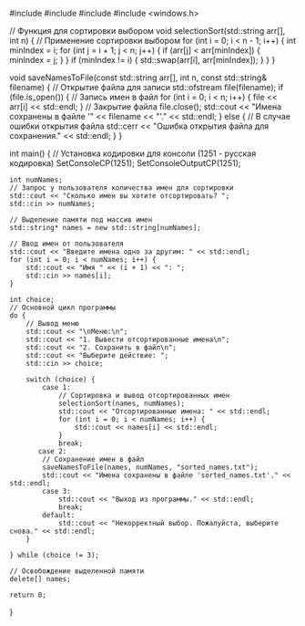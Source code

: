 #include <iostream>
#include <fstream>
#include <string>
#include <windows.h>

// Функция для сортировки выбором
void selectionSort(std::string arr[], int n) {
    // Применение сортировки выбором
    for (int i = 0; i < n - 1; i++) {
        int minIndex = i;
        for (int j = i + 1; j < n; j++) {
            if (arr[j] < arr[minIndex]) {
                minIndex = j;
            }
        }
        if (minIndex != i) {
            std::swap(arr[i], arr[minIndex]);
        }
    }
}

void saveNamesToFile(const std::string arr[], int n, const std::string& filename) {
    // Открытие файла для записи
    std::ofstream file(filename);
    if (file.is_open()) {
        // Запись имен в файл
        for (int i = 0; i < n; i++) {
            file << arr[i] << std::endl;
        }
        // Закрытие файла
        file.close();
        std::cout << "Имена сохранены в файле '" << filename << "'." << std::endl;
    }
    else {
        // В случае ошибки открытия файла
        std::cerr << "Ошибка открытия файла для сохранения." << std::endl;
    }
}


int main() {
    // Установка кодировки для консоли (1251 - русская кодировка)
    SetConsoleCP(1251);
    SetConsoleOutputCP(1251);

    int numNames;
    // Запрос у пользователя количества имен для сортировки
    std::cout << "Сколько имен вы хотите отсортировать? ";
    std::cin >> numNames;

    // Выделение памяти под массив имен
    std::string* names = new std::string[numNames];

    // Ввод имен от пользователя
    std::cout << "Введите имена одно за другим: " << std::endl;
    for (int i = 0; i < numNames; i++) {
        std::cout << "Имя " << (i + 1) << ": ";
        std::cin >> names[i];
    }

    int choice;
    // Основной цикл программы
    do {
        // Вывод меню
        std::cout << "\nМеню:\n";
        std::cout << "1. Вывести отсортированные имена\n";
        std::cout << "2. Сохранить в файл\n";
        std::cout << "Выберите действие: ";
        std::cin >> choice;

        switch (choice) {
            case 1:
                // Сортировка и вывод отсортированных имен
                selectionSort(names, numNames);
                std::cout << "Отсортированные имена: " << std::endl;
                for (int i = 0; i < numNames; i++) {
                    std::cout << names[i] << std::endl;
                }
                break;
           case 2:
            // Сохранение имен в файл
            saveNamesToFile(names, numNames, "sorted_names.txt");
            std::cout << "Имена сохранены в файле 'sorted_names.txt'." << std::endl;
            case 3:
                std::cout << "Выход из программы." << std::endl;
                break;
            default:
                std::cout << "Некорректный выбор. Пожалуйста, выберите снова." << std::endl;
        }

    } while (choice != 3);

    // Освобождение выделенной памяти
    delete[] names;

    return 0;
}


